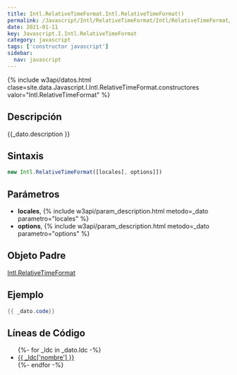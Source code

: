 ```yaml
---
title: Intl.RelativeTimeFormat.Intl.RelativeTimeFormat()
permalink: /Javascript/Intl/RelativeTimeFormat/Intl/RelativeTimeFormat/
date: 2021-01-11
key: Javascript.I.Intl.RelativeTimeFormat
category: javascript
tags: ['constructor javascript']
sidebar: 
  nav: javascript
---
```


{% include w3api/datos.html clase=site.data.Javascript.I.Intl.RelativeTimeFormat.constructores valor="Intl.RelativeTimeFormat" %}

## Descripción
{{_dato.description }}

## Sintaxis
~~~javascript
new Intl.RelativeTimeFormat([locales[, options]])
~~~

## Parámetros
* **locales**,  {% include w3api/param_description.html metodo=_dato parametro="locales" %}
* **options**,  {% include w3api/param_description.html metodo=_dato parametro="options" %}

## Objeto Padre
[Intl.RelativeTimeFormat](/Javascript/Intl/RelativeTimeFormat/)

## Ejemplo
~~~java
{{ _dato.code}}
~~~

## Líneas de Código
<ul>
{%- for _ldc in _dato.ldc -%}
   <li>
       <a href="{{_ldc['url'] }}">{{ _ldc['nombre'] }}</a>
   </li>
{%- endfor -%}
</ul>
